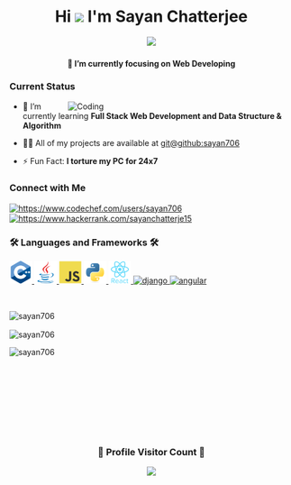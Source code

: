 <h1 align="center">Hi <img src="https://media.giphy.com/media/hvRJCLFzcasrR4ia7z/giphy.gif" width="28"> I'm Sayan Chatterjee</h1>

<p align="center">
<a href="https://github.com/sayan706"><img src="https://readme-typing-svg.herokuapp.com/?lines=Learning%20Full-Stack%20Web%20Development;A%20Self%20Taught%20Developer;A%20Quick%20Learner&font=Fira%20Code&center=true&width=500&height=45&color=F74533&vCenter=true&size=23"></a>
</p>

<h4 align="center">🔭 I’m currently focusing on Web Developing</h4>

<h3 align="left">Current Status</h3>
<img align="right" alt="Coding" width="400" src="https://media.giphy.com/media/qgQUggAC3Pfv687qPC/giphy.gif">

- 🌱 I’m currently learning **Full Stack Web Development and Data Structure & Algorithm**

- 👨‍💻 All of my projects are available at [git@github:sayan706](https://github.com/sayan706?tab=repositories)

- ⚡ Fun Fact: **I torture my PC for 24x7**

<h3 align="left">Connect with Me</h3>
<p align="left">
<a href="https://www.codechef.com/users/sayan706" target="blank"><img align="center" src="https://cdn.jsdelivr.net/npm/simple-icons@3.1.0/icons/codechef.svg" alt="https://www.codechef.com/users/sayan706" height="30" width="40" /></a>
<a href="https://www.hackerrank.com/sayanchatterje15" target="blank"><img align="center" src="https://raw.githubusercontent.com/rahuldkjain/github-profile-readme-generator/master/src/images/icons/Social/hackerrank.svg" alt="https://www.hackerrank.com/sayanchatterje15" height="40" width="40" /></a>
</p>

<h3 align="left">🛠️ Languages and Frameworks 🛠️</h3>
<p align="left">
<a href="https://www.w3schools.com/cpp/" target="_blank" rel="noreferrer"> <img src="https://raw.githubusercontent.com/devicons/devicon/master/icons/cplusplus/cplusplus-original.svg" alt="cplusplus" width="40" height="40"/> </a> <a href="https://www.java.com" target="_blank" rel="noreferrer"> <img src="https://raw.githubusercontent.com/devicons/devicon/master/icons/java/java-original.svg" alt="java" width="40" height="40"/> </a> <a href="https://developer.mozilla.org/en-US/docs/Web/JavaScript" target="_blank" rel="noreferrer"> <img src="https://raw.githubusercontent.com/devicons/devicon/master/icons/javascript/javascript-original.svg" alt="javascript" width="40" height="40"/> </a> <a href="https://www.python.org" target="_blank" rel="noreferrer"> <img src="https://raw.githubusercontent.com/devicons/devicon/master/icons/python/python-original.svg" alt="python" width="40" height="40"/> </a> <a href="https://reactjs.org/" target="_blank" rel="noreferrer"> <img src="https://raw.githubusercontent.com/devicons/devicon/master/icons/react/react-original-wordmark.svg" alt="react" width="40" height="40"/> </a> <a href="https://www.djangoproject.com/" target="_blank" rel="noreferrer"> <img src="https://cdn.worldvectorlogo.com/logos/django.svg" alt="django" width="40" height="40"/> </a>
  <a href="https://angular.io/" target="_blank" rel="noreferrer">
  <img src="https://cdn.worldvectorlogo.com/logos/angular.svg" alt="angular" width="80" height="40"/> </a>
</p>

<br>

<p><img align="center" src="https://github-readme-stats.vercel.app/api?username=sayan706&show_icons=true&locale=en" alt="sayan706" /></p>
<p><img align="center" src="https://github-readme-streak-stats.herokuapp.com/?user=sayan706&" alt="sayan706" /></p>
<p><img align="left" src="https://github-readme-stats.vercel.app/api/top-langs?username=sayan706&show_icons=true&locale=en&layout=compact" alt="sayan706" /></p>

<br><br><br>
<br><br><br>
<br><br><br>

<div align="center">
  <h3><b>📍 Profile Visitor Count 📍</b></h3>
</div>

<p align="center"><img src="https://profile-counter.glitch.me/sayan706/count.svg" /></p>
